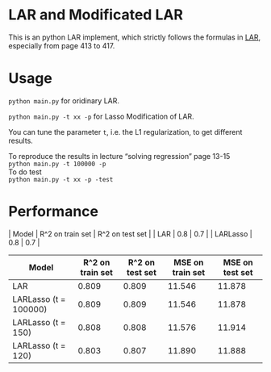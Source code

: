 # LAR and Modificated LAR

This is an python LAR implement, which strictly follows the formulas in [LAR](http://statweb.stanford.edu/~tibs/ftp/lars.pdf), especially from page 413 to 417.

# Usage
`python main.py` for oridinary LAR. 

`python main.py -t xx -p` for Lasso Modification of LAR.

You can tune the parameter `t`, i.e. the L1 regularization, to get different results.

To reproduce the results in lecture “solving regression” page 13-15  
`python main.py -t 100000 -p`  
 To do test   
`python main.py -t xx -p -test`  

# Performance 

| Model | R^2 on train set | R^2 on test set |
| LAR   | 0.8 | 0.7 |
| LARLasso | 0.8 | 0.7 | 

| Model | R^2 on train set | R^2 on test set |  MSE on train set | MSE on test set | 
|---------|--------|--------| --------|--------|
| LAR   |   0.809 | 0.809 | 11.546 |11.878|
| LARLasso (t = 100000)| 0.809 | 0.809 | 11.546 |11.878|
| LARLasso (t = 150)| 0.808 | 0.808 | 11.576 |11.914|
| LARLasso (t = 120)| 0.803 | 0.807 | 11.890 |11.888|
